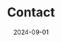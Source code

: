 ---
title: Contact
date: 2024-09-01

type: landing

sections:
  - block: contact
    content:
      title: Contact
      text: |-
        <br> <span style="font-size:95%">저에게 용건이 있으시다면, 아래로 연락주시면 되겠습니다.</span> <br>
      name: CHOI SEOYEON 최서연
      email: yunseul(at)jbnu.ac.kr
      phone: +82-10-8589-7591
      address:
        street: 전북대학교 공과대학 7호관 533호
        city: 전주시
        region: 전라북도
        postcode: '54896'
        country: 대한민국
        country_code: KO
      coordinates:
        latitude: '35.84601324617979'
        longitude: '127.13444961966684'
      directions: 
      #contact_links:
      #  - icon: comments
      #    icon_pack: fas
      #    name: Discuss on Forum
      #    link: 'https://discourse.gohugo.io'
    
      # Automatically link email and phone or display as text?
      autolink: true
    
      # # Email form provider
      # form:
      #   provider: netlify
      #   formspree:
      #     id:
      #   netlify:
      #     # Enable CAPTCHA challenge to reduce spam?
      #     captcha: true
    design:
      columns: '3'
---